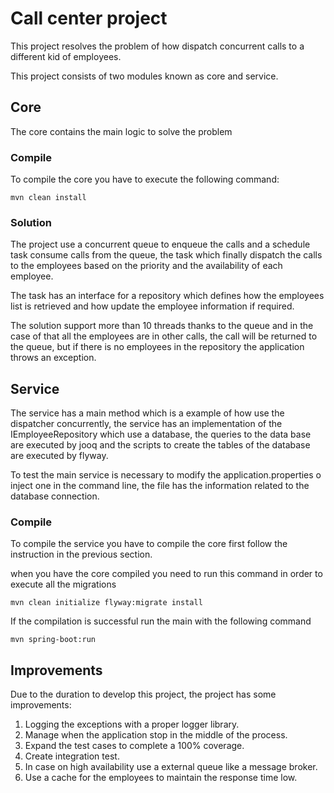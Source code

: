 # Call center project

This project resolves the problem of how dispatch concurrent calls to a different kid of employees.

This project consists of two modules known as core and service.


## Core
The core contains the main logic to solve the problem

### Compile

To compile the core you have to execute the following command:

```
mvn clean install
```

### Solution
The project use a concurrent queue to enqueue the calls and a schedule task consume
calls from the queue, the task which finally dispatch the calls to the employees based on the priority
and the availability of each employee.

The task has an interface for a repository which defines how the employees list is retrieved
and how update the employee information if required.

The solution support more than 10 threads thanks to the queue and in the case of that all
the employees are in other calls, the call will be returned to the queue, but if there is no
employees in the repository the application throws an exception.

## Service
The service has a main method which is a example of how use the dispatcher concurrently,
the service has an implementation of the IEmployeeRepository which use a database,
the queries to the data base are executed by jooq and the scripts to create the tables of
the database are executed by flyway.

To test the main service is necessary to modify the application.properties o inject
one in the command line, the file has the information related to the database connection.

### Compile
To compile the service you have to compile the core first follow the instruction
in the previous section.

when you have the core compiled you need to run this command in order to execute all
the migrations

```
mvn clean initialize flyway:migrate install
```

If the compilation is successful run the main with the following command

```
mvn spring-boot:run
```

## Improvements

Due to the duration to develop this project, the project has some improvements:
1. Logging the exceptions with a proper logger library.
1. Manage when the application stop in the middle of the process.
1. Expand the test cases to complete a 100% coverage.
1. Create integration test.
1. In case on high availability use a external queue like a message broker.
1. Use a cache for the employees to maintain the response time low.